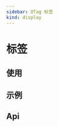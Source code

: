 ```yaml
---
sidebar: OTag 标签
kind: display
---
```


# 标签

## 使用

<!-- @usage tagUsage -->

## 示例

<!-- @case TagBasic -->
<!-- @case TagClosable -->
<!-- @case TagColor -->
<!-- @case TagOutline -->
<!-- @case TagRound -->
<!-- @case TagSize -->

## Api

<!-- @api OTag -->